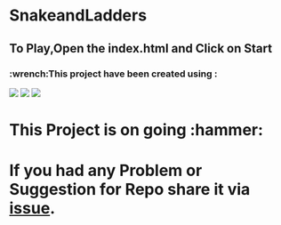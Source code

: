 <h1>SnakeandLadders<h3>
<h2>To Play,Open the index.html and Click on Start</h2>
<h3>:wrench:This project have been created using :</h3>
<img src="{https://img.shields.io/badge/HTML5-E34F26?style=for-the-badge&logo=html5&logoColor=white}"/></li>
<img src="{https://img.shields.io/badge/CSS3-1572B6?style=for-the-badge&logo=css3&logoColor=white}"></li>
<img src="{https://img.shields.io/badge/JavaScript-323330?style=for-the-badge&logo=javascript&logoColor=F7DF1E}"/>

<h1>This Project is on going :hammer:<h1>
If you had any Problem or Suggestion for Repo share it via <a href= 'https://github.com/rzr1r/SnakeandLadders/issues'>issue</a>.

